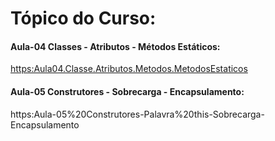 # Tópico do Curso:
#### Aula-04 Classes - Atributos - Métodos Estáticos:
[https:Aula04.Classe.Atributos.Metodos.MetodosEstaticos](https://github.com/PriciLeite/CursoCsharp/tree/master/CursoCsharp/Aula04.Classe.Atributos.Metodos.MetodosEstaticos)


#### Aula-05 Construtores - Sobrecarga - Encapsulamento:
https:Aula-05%20Construtores-Palavra%20this-Sobrecarga-Encapsulamento
